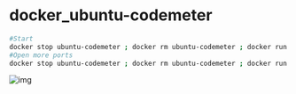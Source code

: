 # docker_ubuntu-codemeter


```bash
#Start
docker stop ubuntu-codemeter ; docker rm ubuntu-codemeter ; docker run -it -p 20122:20022 -p 22350:22350 -p 22351:22351 -p 22352:22352 -e "CodeMeter_Server=10.2.0.109" --privileged --name ubuntu-codemeter land007/ubuntu-codemeter:latest
#Open more ports
docker stop ubuntu-codemeter ; docker rm ubuntu-codemeter ; docker run -it -p 20122:20022 -p 22350:22350 -p 22351:22351 -p 22352:22352 -p 3003:3003 -p 3004:3004 -p 3005:3005 -p 3006:3006 -p 3007:3007 -p 3008:3008 -p 3009:3009  -e "CodeMeter_Server=192.168.86.8" --privileged --name ubuntu-codemeter land007/ubuntu-codemeter:latest

```

![img](https://github.com/land007/docker_ubuntu-codemeter/raw/master/WechatIMG327.jpeg)
